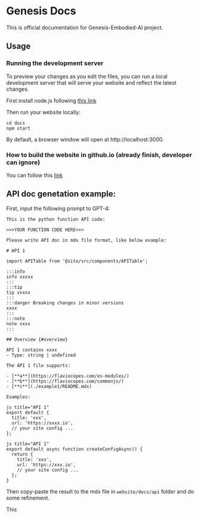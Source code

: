 # Genesis Docs
This is official documentation for Genesis-Embodied-AI project.

## Usage
### Running the development server
To preview your changes as you edit the files, you can run a local development server that will serve your website and reflect the latest changes.

First install node.js following
[this link](https://nodejs.org/en/download/package-manager)



Then run your website locally:
```
cd docs
npm start
```
By default, a browser window will open at http://localhost:3000.


### How to build the website in github.io (already finish, developer can ignore)
You can follow this [link](https://emmachan2021.github.io/docs/tech/docusaurus-github)


## API doc genetation example:
First, input the following prompt to GPT-4:
```
This is the python function API code: 

>>>YOUR FUNCTION CODE HERE<<<
    
Please write API doc in mdx file format, like below example:

# API 1

import APITable from '@site/src/components/APITable';

:::info
info xxxxx
:::
:::tip
tip xxxxx
:::
:::danger Breaking changes in minor versions
xxxx
:::
:::note
note xxxx 
:::

## Overview {#overview}

API 1 contains xxxx
- Type: string | undefined

The API 1 file supports:

- [**a**](https://flaviocopes.com/es-modules/)
- [**b**](https://flaviocopes.com/commonjs/)
- [**c**](./example1/README.mdx)

Examples:

js title="API 1"
export default {
  title: 'xxx',
  url: 'https://xxxx.io',
  // your site config ...
};

js title="API 1"
export default async function createConfigAsync() {
  return {
    title: 'xxx',
    url: 'https://xxx.io',
    // your site config ...
  };
}
```

Then copy-paste the result to the mdx file in `website/docs/api` folder and do some refinement.

This 